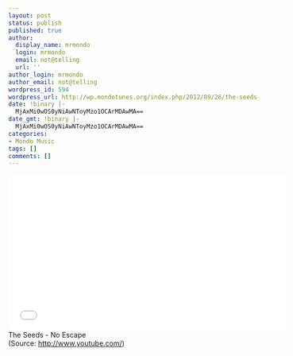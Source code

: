 ```yaml
---
layout: post
status: publish
published: true
author:
  display_name: mrmondo
  login: mrmondo
  email: not@telling
  url: ''
author_login: mrmondo
author_email: not@telling
wordpress_id: 594
wordpress_url: http://wp.mondotunes.org/index.php/2012/09/26/the-seeds-no-escape/
date: !binary |-
  MjAxMi0wOS0yNiAwNToyMzo1OCArMDAwMA==
date_gmt: !binary |-
  MjAxMi0wOS0yNiAwNToyMzo1OCArMDAwMA==
categories:
- Mondo Music
tags: []
comments: []
---
```

<iframe width="560" height="315" src="//www.youtube.com/embed/9NFpwG91NgM" frameborder="0"> </iframe>
The Seeds - No Escape
<div class="attribution">(<span>Source:</span> <a href="http://www.youtube.com/">http://www.youtube.com/</a>)</div>
